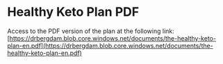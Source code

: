 # Healthy Keto Plan PDF

Access to the PDF version of the plan at the following link: [https://drbergdam.blob.core.windows.net/documents/the-healthy-keto-plan-en.pdf](https://drbergdam.blob.core.windows.net/documents/the-healthy-keto-plan-en.pdf)